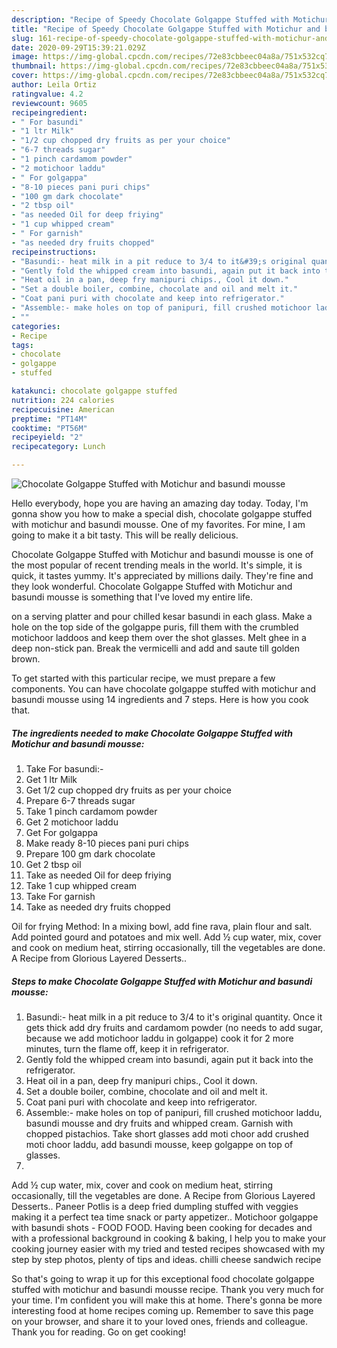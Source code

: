 ```yaml
---
description: "Recipe of Speedy Chocolate Golgappe Stuffed with Motichur and basundi mousse"
title: "Recipe of Speedy Chocolate Golgappe Stuffed with Motichur and basundi mousse"
slug: 161-recipe-of-speedy-chocolate-golgappe-stuffed-with-motichur-and-basundi-mousse
date: 2020-09-29T15:39:21.029Z
image: https://img-global.cpcdn.com/recipes/72e83cbbeec04a8a/751x532cq70/chocolate-golgappe-stuffed-with-motichur-and-basundi-mousse-recipe-main-photo.jpg
thumbnail: https://img-global.cpcdn.com/recipes/72e83cbbeec04a8a/751x532cq70/chocolate-golgappe-stuffed-with-motichur-and-basundi-mousse-recipe-main-photo.jpg
cover: https://img-global.cpcdn.com/recipes/72e83cbbeec04a8a/751x532cq70/chocolate-golgappe-stuffed-with-motichur-and-basundi-mousse-recipe-main-photo.jpg
author: Leila Ortiz
ratingvalue: 4.2
reviewcount: 9605
recipeingredient:
- " For basundi"
- "1 ltr Milk"
- "1/2 cup chopped dry fruits as per your choice"
- "6-7 threads sugar"
- "1 pinch cardamom powder"
- "2 motichoor laddu"
- " For golgappa"
- "8-10 pieces pani puri chips"
- "100 gm dark chocolate"
- "2 tbsp oil"
- "as needed Oil for deep friying"
- "1 cup whipped cream"
- " For garnish"
- "as needed dry fruits chopped"
recipeinstructions:
- "Basundi:- heat milk in a pit reduce to 3/4 to it&#39;s original quantity. Once it gets thick add dry fruits and cardamom powder (no needs to add sugar, because we add motichoor laddu in golgappe) cook it for 2 more minutes, turn the flame off, keep it in refrigerator."
- "Gently fold the whipped cream into basundi, again put it back into the refrigerator."
- "Heat oil in a pan, deep fry manipuri chips., Cool it down."
- "Set a double boiler, combine, chocolate and oil and melt it."
- "Coat pani puri with chocolate and keep into refrigerator."
- "Assemble:- make holes on top of panipuri, fill crushed motichoor laddu, basundi mousse and dry fruits and whipped cream. Garnish with chopped pistachios. Take short glasses add moti choor add crushed moti choor laddu, add basundi mousse, keep golgappe on top of glasses."
- ""
categories:
- Recipe
tags:
- chocolate
- golgappe
- stuffed

katakunci: chocolate golgappe stuffed 
nutrition: 224 calories
recipecuisine: American
preptime: "PT14M"
cooktime: "PT56M"
recipeyield: "2"
recipecategory: Lunch

---
```



![Chocolate Golgappe Stuffed with Motichur and basundi mousse](https://img-global.cpcdn.com/recipes/72e83cbbeec04a8a/751x532cq70/chocolate-golgappe-stuffed-with-motichur-and-basundi-mousse-recipe-main-photo.jpg)

Hello everybody, hope you are having an amazing day today. Today, I'm gonna show you how to make a special dish, chocolate golgappe stuffed with motichur and basundi mousse. One of my favorites. For mine, I am going to make it a bit tasty. This will be really delicious.

Chocolate Golgappe Stuffed with Motichur and basundi mousse is one of the most popular of recent trending meals in the world. It's simple, it is quick, it tastes yummy. It's appreciated by millions daily. They're fine and they look wonderful. Chocolate Golgappe Stuffed with Motichur and basundi mousse is something that I've loved my entire life.

on a serving platter and pour chilled kesar basundi in each glass. Make a hole on the top side of the golgappe puris, fill them with the crumbled motichoor laddoos and keep them over the shot glasses. Melt ghee in a deep non-stick pan. Break the vermicelli and add and saute till golden brown.


To get started with this particular recipe, we must prepare a few components. You can have chocolate golgappe stuffed with motichur and basundi mousse using 14 ingredients and 7 steps. Here is how you cook that.

<!--inarticleads1-->

##### The ingredients needed to make Chocolate Golgappe Stuffed with Motichur and basundi mousse:

1. Take  For basundi:-
1. Get 1 ltr Milk
1. Get 1/2 cup chopped dry fruits as per your choice
1. Prepare 6-7 threads sugar
1. Take 1 pinch cardamom powder
1. Get 2 motichoor laddu
1. Get  For golgappa
1. Make ready 8-10 pieces pani puri chips
1. Prepare 100 gm dark chocolate
1. Get 2 tbsp oil
1. Take as needed Oil for deep friying
1. Take 1 cup whipped cream
1. Take  For garnish
1. Take as needed dry fruits chopped


Oil for frying Method: In a mixing bowl, add fine rava, plain flour and salt. Add pointed gourd and potatoes and mix well. Add ½ cup water, mix, cover and cook on medium heat, stirring occasionally, till the vegetables are done. A Recipe from Glorious Layered Desserts.. 

<!--inarticleads2-->

##### Steps to make Chocolate Golgappe Stuffed with Motichur and basundi mousse:

1. Basundi:- heat milk in a pit reduce to 3/4 to it&#39;s original quantity. Once it gets thick add dry fruits and cardamom powder (no needs to add sugar, because we add motichoor laddu in golgappe) cook it for 2 more minutes, turn the flame off, keep it in refrigerator.
1. Gently fold the whipped cream into basundi, again put it back into the refrigerator.
1. Heat oil in a pan, deep fry manipuri chips., Cool it down.
1. Set a double boiler, combine, chocolate and oil and melt it.
1. Coat pani puri with chocolate and keep into refrigerator.
1. Assemble:- make holes on top of panipuri, fill crushed motichoor laddu, basundi mousse and dry fruits and whipped cream. Garnish with chopped pistachios. Take short glasses add moti choor add crushed moti choor laddu, add basundi mousse, keep golgappe on top of glasses.
1. 


Add ½ cup water, mix, cover and cook on medium heat, stirring occasionally, till the vegetables are done. A Recipe from Glorious Layered Desserts.. Paneer Potlis is a deep fried dumpling stuffed with veggies making it a perfect tea time snack or party appetizer.. Motichoor golgappe with basundi shots - FOOD FOOD. Having been cooking for decades and with a professional background in cooking &amp; baking, I help you to make your cooking journey easier with my tried and tested recipes showcased with my step by step photos, plenty of tips and ideas. chilli cheese sandwich recipe 

So that's going to wrap it up for this exceptional food chocolate golgappe stuffed with motichur and basundi mousse recipe. Thank you very much for your time. I'm confident you will make this at home. There's gonna be more interesting food at home recipes coming up. Remember to save this page on your browser, and share it to your loved ones, friends and colleague. Thank you for reading. Go on get cooking!

